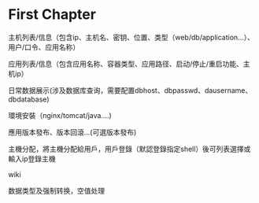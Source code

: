 # First Chapter

主机列表/信息（包含ip、主机名、密钥、位置、类型（web/db/application...）、用户/口令、应用名称）

应用列表/信息（包含应用名称、容器类型、应用路径、启动/停止/重启功能、主机ip）

日常数据展示\(涉及数据库查询，需要配置dbhost、dbpasswd、dausername、dbdatabase\)

環境安裝（nginx/tomcat/java....\)

應用版本發布、版本回滾...\(可選版本發布\)

主機分配，將主機分配給用戶，用戶登錄（默認登錄指定shell）後可列表選擇或輸入ip登錄主機

wiki

数据类型及强制转换，空值处理


